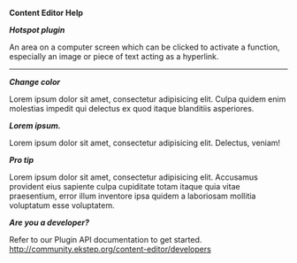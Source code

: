 **Content Editor Help**

***Hotspot plugin***

An area on a computer screen which can be clicked to activate a function, especially an image or piece of text acting as a hyperlink.


---
***Change color***

Lorem ipsum dolor sit amet, consectetur adipisicing elit. Culpa quidem enim molestias impedit qui delectus ex quod itaque blanditiis asperiores.

***Lorem ipsum.***

Lorem ipsum dolor sit amet, consectetur adipisicing elit. Delectus, veniam!

***Pro tip***

Lorem ipsum dolor sit amet, consectetur adipisicing elit. Accusamus provident eius sapiente culpa cupiditate totam itaque quia vitae praesentium, error illum inventore ipsa quidem a laboriosam mollitia voluptatum esse voluptatem.

***Are you a developer?***

Refer to our Plugin API documentation to get started.
<a href="http://community.ekstep.org/content-editor/developers" target="_blank">http://community.ekstep.org/content-editor/developers</a>